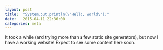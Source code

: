 ```yaml
---
layout: post
title:  "System.out.println(\"Hello, world\");"
date:   2015-04-11 22:36:00
categories: meta
---
```

It took a while (and trying more than a few static site generators), but now I have a working website! Expect to see some content here soon. 